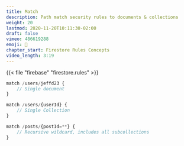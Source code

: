 ```yaml
---
title: Match
description: Path match security rules to documents & collections
weight: 20
lastmod: 2020-11-20T10:11:30-02:00
draft: false
vimeo: 486619288
emoji: 🔑
chapter_start: Firestore Rules Concepts
video_length: 3:19
---
```


{{< file "firebase" "firestore.rules" >}}
```javascript
match /users/jeffd23 {
    // Single document
}

match /users/{userId} {
    // Single Collection
}

match /posts/{postId=**} {
    // Recursive wildcard, includes all subcollections
}
```